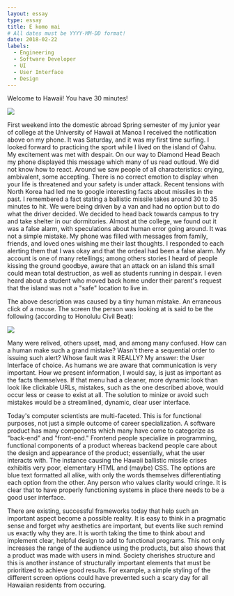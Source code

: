 ```yaml
---
layout: essay
type: essay
title: E komo mai
# All dates must be YYYY-MM-DD format!
date: 2018-02-22
labels:
  - Engineering
  - Software Developer
  - UI
  - User Interface
  - Design
---
```


Welcome to Hawaii! You have 30 minutes!

<div class="ui medium rounded images">
  <img class="ui image" src="../images/notif.jpg">
</div>

First weekend into the domestic abroad Spring semester of my junior year of college at the University of Hawaii at Manoa I received the notification above on my phone. It was Saturday, and it was my first time surfing. I looked forward to practicing the sport while I lived on the island of Oahu. My excitement was met with despair. On our way to Diamond Head Beach my phone displayed this message which many of us read outloud. We did not know how to react. Around we saw people of all characteristics: crying, ambivalent, some accepting. There is no correct emotion to display when your life is threatened and your safety is under attack. Recent tensions with North Korea had led me to google interesting facts about missiles in the past. I remembered a fact stating a ballistic missile takes around 30 to 35 minutes to hit. We were being driven by a van and had no option but to do what the driver decided. We decided to head back towards campus to try and take shelter in our dormitories. Almost at the college, we found out it was a false alarm, with speculations about human error going around. It was not a simple mistake. My phone was filled with messages from family, friends, and loved ones wishing me their last thoughts. I responded to each alerting them that I was okay and that the ordeal had been a false alarm. My account is one of many retellings; among others stories I heard of people kissing the ground goodbye, aware that an attack on an island this small could mean total destruction, as well as students running in despair. I even heard about a student who moved back home under their parent's request that the island was not a "safe" location to live in.

The above description was caused by a tiny human mistake. An erraneous click of a mouse. The screen the person was looking at is said to be the following (according to Honolulu Civil Beat):

<div class="ui medium rounded images">
  <img class="ui image" src="../images/UIfault.jpg">
</div>

Many were relived, others upset, mad, and among many confused. How can a human make such a grand mistake? Wasn't there a sequential order to issuing such alert? Whose fault was it REALLY? My answer: the User Interface of choice. As humans we are aware that communication is very important. How we present information, I would say, is just as important as the facts themselves. If that menu had a cleaner, more dynamic look than look like clickable URLs, mistakes, such as the one described above, would occur less or cease to exist at all. The solution to minize or avoid such mistakes would be a streamlined, dynamic, clear user interface.

Today's computer scientists are multi-faceted. This is for functional purposes, not just a simple outcome of career specialization. A software product has many components which many have come to categorize as "back-end" and "front-end." Frontend people specialize in programming, functional components of a product whereas backend people care about the design and appearance of the product; essentially, what the user interacts with. The instance causing the Hawaii ballistic missile crises exhibitis very poor, elementary HTML and (maybe) CSS. The options are blue text formatted all alike, with only the words themselves differentiating each option from the other. Any person who values clarity would cringe. It is clear that to have properly functioning systems in place there needs to be a good user interface. 

There are existing, successful frameworks today that help such an important aspect become a possible reality. It is easy to think in a pragmatic sense and forget why aesthetics are important, but events like such remind us exactly why they are. It is worth taking the time to think about and implement clear, helpful design to add to functional programs. This not only increases the range of the audience using the products, but also shows that a product was made with users in mind. Society cherishes structure and this is another instance of structurally important elements that must be prioritized to achieve good results. For example, a simple styling of the different screen options could have prevented such a scary day for all Hawaiian residents from occuring.
